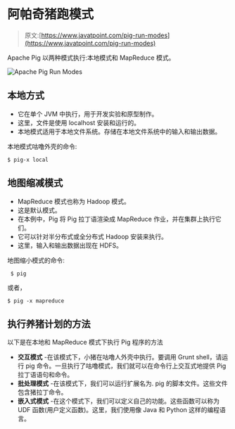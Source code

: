 # 阿帕奇猪跑模式

> 原文:[https://www.javatpoint.com/pig-run-modes](https://www.javatpoint.com/pig-run-modes)

Apache Pig 以两种模式执行:本地模式和 MapReduce 模式。

![Apache Pig Run Modes](../Images/c6613c145c9fda11cb1e55c5a070f2ea.png)

## 本地方式

*   它在单个 JVM 中执行，用于开发实验和原型制作。
*   这里，文件是使用 localhost 安装和运行的。
*   本地模式适用于本地文件系统。存储在本地文件系统中的输入和输出数据。

本地模式咕噜外壳的命令:

```
$ pig-x local  

```

## 地图缩减模式

*   MapReduce 模式也称为 Hadoop 模式。
*   这是默认模式。
*   在本例中，Pig 将 Pig 拉丁语渲染成 MapReduce 作业，并在集群上执行它们。
*   它可以针对半分布式或全分布式 Hadoop 安装来执行。
*   这里，输入和输出数据出现在 HDFS。

地图缩小模式的命令:

```
 $ pig  

```

或者，

```
$ pig -x mapreduce

```

## 执行养猪计划的方法

以下是在本地和 MapReduce 模式下执行 Pig 程序的方法

*   **交互模式** -在该模式下，小猪在咕噜人外壳中执行。要调用 Grunt shell，请运行 pig 命令。一旦执行了咕噜模式，我们就可以在命令行上交互式地提供 Pig 拉丁语语句和命令。
*   **批处理模式** -在该模式下，我们可以运行扩展名为. pig 的脚本文件。这些文件包含猪拉丁命令。
*   **嵌入式模式** -在这个模式下，我们可以定义自己的功能。这些函数可以称为 UDF 函数(用户定义函数)。这里，我们使用像 Java 和 Python 这样的编程语言。